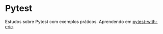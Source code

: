 # Pytest

Estudos sobre Pytest com exemplos práticos. Aprendendo em [pytest-with-eric](https://pytest-with-eric.com/).
